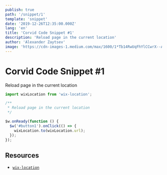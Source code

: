 ```yaml
---
publish: true
path: '/snippet/1'
template: 'snippet'
date: '2019-12-26T12:35:00.000Z'
lang: 'en'
title: 'Corvid Code Snippet #1'
description: 'Reload page in the current location'
author: 'Alexander Zaytsev'
image: 'https://cdn-images-1.medium.com/max/1600/1*Tb14RwUqFhYlCCwrX--AWA.png'
---
```


# Corvid Code Snippet #1

Reload page in the current location

```js
import wixLocation from 'wix-location';

/**
 * Reload page in the current location
 */

$w.onReady(function () {
  $w('#button1').onClick(() => {
    wixLocation.to(wixLocation.url);
  });
});
```

## Resources

- [`wix-location`](https://www.wix.com/corvid/reference/wix-location)
